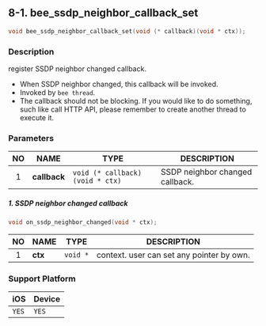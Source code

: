 ## 8-1. bee_ssdp_neighbor_callback_set

```c
void bee_ssdp_neighbor_callback_set(void (* callback)(void * ctx));
```

### Description

register SSDP neighbor changed callback.

* When SSDP neighbor changed, this callback will be invoked.
* Invoked by `bee thread`.
* The callback should not be blocking. If you would like to do something, such like call HTTP API, please remember to create another thread to execute it.

### Parameters

| NO | NAME | TYPE | DESCRIPTION |
| :---: | --- | --- | --- |
| 1 | **callback** | `void (* callback)(void * ctx)` | SSDP neighbor changed callback. |

##### 1. SSDP neighbor changed callback

```c
void on_ssdp_neighbor_changed(void * ctx);
```
| NO | NAME | TYPE | DESCRIPTION |
| :---: | --- | --- | --- |
| 1 | **ctx** | `void *` | context. user can set any pointer by own. |

### Support Platform

| iOS | Device |
| --- | --- |
| `YES` | `YES` |

